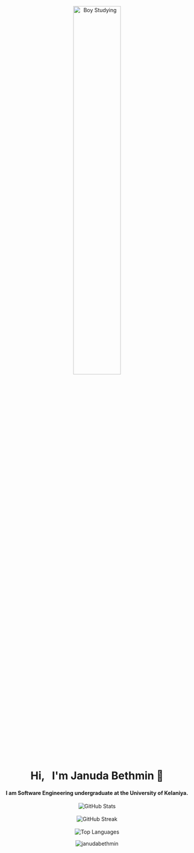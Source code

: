 <p align="center">
 <img src="https://github.com/JanudaBethmin/JanudaBethmin/assets/95894819/273b648b-fb76-44fb-adad-3777cf3956f5" alt="Boy Studying" height="50%">
</p><br>

<h1 align="center">Hi, &nbsp I'm Januda Bethmin  👋</h1>

<h4 align="center">
I am Software Engineering undergraduate at the University of Kelaniya. 
</h4>

<p align="center">
 <img src="https://github-readme-stats.vercel.app/api?username=itzzjb&theme=react&hide_border=true&include_all_commits=false&count_private=false" alt="GitHub Stats" align="center" />
 <br /><br />
 <img src="https://github-readme-streak-stats.herokuapp.com/?user=itzzjb&hide_border=true&theme=react" alt="GitHub Streak" align="center" />
 <br /><br />
 <img src="https://github-readme-stats.vercel.app/api/top-langs/?username=itzzjb&theme=react&hide_border=true&layout=compact" alt="Top Languages" align="center" />
</p>

<p align="center"> <img src="https://komarev.com/ghpvc/?username=itzzjb&label=Profile%20views&color=0e75b6&style=flat" alt="janudabethmin" /> </p>

